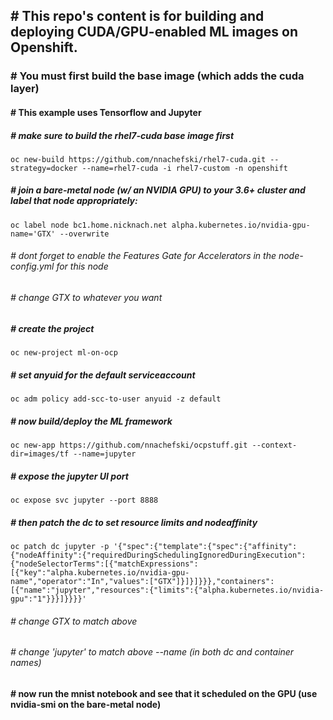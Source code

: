 ## # This repo's content is for building and deploying CUDA/GPU-enabled ML images on Openshift.
### # You must first build the base image (which adds the cuda layer)
#### # This example uses Tensorflow and Jupyter
##### # make sure to build the rhel7-cuda base image first
```
oc new-build https://github.com/nnachefski/rhel7-cuda.git --strategy=docker --name=rhel7-cuda -i rhel7-custom -n openshift
```
##### # join a bare-metal node (w/ an NVIDIA GPU) to your 3.6+ cluster and label that node appropriately:
```
oc label node bc1.home.nicknach.net alpha.kubernetes.io/nvidia-gpu-name='GTX' --overwrite
```
###### # dont forget to enable the Features Gate for Accelerators in the node-config.yml for this node  
###### # change GTX to whatever you want
##### # create the project
```
oc new-project ml-on-ocp
```
##### # set anyuid for the default serviceaccount
```
oc adm policy add-scc-to-user anyuid -z default
```
##### # now build/deploy the ML framework
```
oc new-app https://github.com/nnachefski/ocpstuff.git --context-dir=images/tf --name=jupyter
```
##### # expose the jupyter UI port
```
oc expose svc jupyter --port 8888
```
##### # then patch the dc to set resource limits and nodeaffinity
```
oc patch dc jupyter -p '{"spec":{"template":{"spec":{"affinity":{"nodeAffinity":{"requiredDuringSchedulingIgnoredDuringExecution":{"nodeSelectorTerms":[{"matchExpressions":[{"key":"alpha.kubernetes.io/nvidia-gpu-name","operator":"In","values":["GTX"]}]}]}}},"containers":[{"name":"jupyter","resources":{"limits":{"alpha.kubernetes.io/nvidia-gpu":"1"}}}]}}}}'
```
###### # change GTX to match above
###### # change 'jupyter' to match above --name (in both dc and container names)

#### # now run the mnist notebook and see that it scheduled on the GPU (use nvidia-smi on the bare-metal node)

